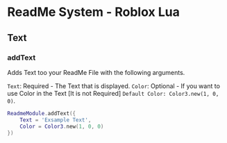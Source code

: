 # ReadMe System - Roblox Lua


## Text


### addText

Adds Text too your ReadMe File with the following arguments.


`Text`: Required - The Text that is displayed.
`Color`: Optional - If you want to use Color in the Text [It is not Required] `Default Color: Color3.new(1, 0, 0)`.


```lua
ReadmeModule.addText({
    Text = 'Exsample Text',
    Color = Color3.new(1, 0, 0)
})
```
